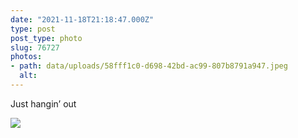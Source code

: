 ```yaml
---
date: "2021-11-18T21:18:47.000Z"
type: post 
post_type: photo
slug: 76727
photos: 
- path: data/uploads/58fff1c0-d698-42bd-ac99-807b8791a947.jpeg
  alt: 
---
```

Just hangin’ out


![](https://brandontreb.com/data/uploads/58fff1c0-d698-42bd-ac99-807b8791a947.jpeg)
